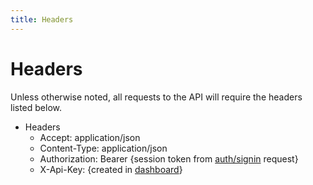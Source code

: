 ```yaml
---
title: Headers
---
```


# Headers

Unless otherwise noted, all requests to the API will require the headers listed below.

* Headers
  * Accept: application/json
  * Content-Type: application/json
  * Authorization: Bearer {session token from [auth/signin](##sign-in) request}
  * X-Api-Key: {created in [dashboard](https://dashboard.catalyze.io)}
